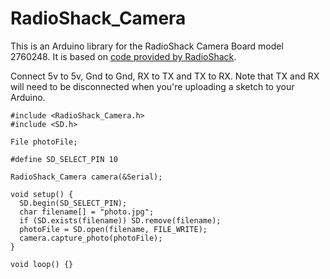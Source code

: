 # RadioShack_Camera

This is an Arduino library for the RadioShack Camera Board model 2760248. It is based on [code provided by RadioShack](https://github.com/RadioShackCorp/2760248-Camera-Board).

Connect 5v to 5v, Gnd to Gnd, RX to TX and TX to RX. Note that TX and RX will need to be disconnected when you're uploading a sketch to your Arduino.

```
#include <RadioShack_Camera.h>
#include <SD.h>

File photoFile;

#define SD_SELECT_PIN 10

RadioShack_Camera camera(&Serial);

void setup() {
  SD.begin(SD_SELECT_PIN);
  char filename[] = "photo.jpg";
  if (SD.exists(filename)) SD.remove(filename);
  photoFile = SD.open(filename, FILE_WRITE);
  camera.capture_photo(photoFile);
}

void loop() {}
```
